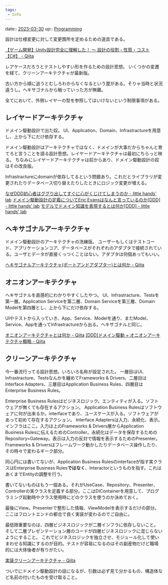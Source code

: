 ```yaml
---
tags:
 - Info
---
```


date:: [2023-03-30](/Daily_Note/2023-03-30.md)
up:: [Programming](../Bar/Program/Programming.md)

設計は仕様変更に対して変更箇所を定めるための道具である。

[【ゲーム開発】Unity設計完全に理解した！ 〜 設計の役割・性質・コスト【C#】 - Qiita](https://qiita.com/su10/items/6f3f5475b779974f51d0)

レアケースだろうとテストしやすい形を作るための設計思想。
いくつかの変遷を経て、クリーンアーキテクチャが最新版。

古い方から順に追うとむしろわからなくなるという罠がある。そりゃ当時と状況違うし。ヘキサゴナルから触っていった方が無難。

全てにおいて、外側レイヤーの型を参照してはいけないという制限事項がある。




## レイヤードアーキテクチャ
ドメイン駆動設計で出た奴。
UI、Application、Domain、Infrastractureを用意し、上から下にだけ依存する。

ドメイン駆動設計はアーキテクチャではなく、ドメインが大事だからちゃんと育てろと言うことを語る設計思想。レイヤードアーキテクチャは最初にちらっと映る。
ちなみにレイヤードアーキテクチャは前からあり、ドメイン駆動設計の奴はその改良版。

Infrastractureにdomainが依存してるという問題あり。これだとライブラリが変更されたりデータベース切り替えたりしたときにロジック変更が増える。

[なぜDDD初心者はググり出してすぐに心がくじけてしまうのか - little hands' lab](https://little-hands.hatenablog.com/entry/2017/09/24/005903)
[ドメイン駆動設計の定義についてEric Evansはなんと言っているのか[DDD] - little hands' lab](https://little-hands.hatenablog.com/entry/2017/09/27/014403)
[モデルでドメイン知識を表現するとは何か[DDD] - little hands' lab](https://little-hands.hatenablog.com/entry/2017/10/04/201201)

## ヘキサゴナルアーキテクチャ
ドメイン駆動設計のアーキテクチャの洗練版。
ユーザーもしくはテストコード、アプリケーションコア、データベースがそれぞれのアダプタで接続されている。ユーザとデータが直接くっつくことはない。アダプタは何個あってもいい。

[ヘキサゴナルアーキテクチャ(ポートアンドアダプター)とは何か - Qiita](https://qiita.com/cocoa-maemae/items/b08c4cf95d47e314e2dc)

## オニオンアーキテクチャ
ヘキサゴナルを直感的にわかりやすくしたやつ。
UI、Infrastracture、Testsを第一層。Application Serviceを第二層、Domain Serviceを第三層、Domain Modelを第四層とし、上から下にだけ依存する。

UIやテストから入っていき、App、Service、Modelを通り、またModel、Service、Appを通ってInfrastractureから出る。ヘキサゴナルと同じ。


[オニオンアーキテクチャとは何か - Qiita](https://qiita.com/cocoa-maemae/items/e3f2eabbe0877c2af8d0)
[[DDD]ドメイン駆動 + オニオンアーキテクチャ概略 - Qiita](https://qiita.com/little_hand_s/items/2040fba15d90b93fc124)

## クリーンアーキテクチャ
今一番流行ってる設計思想。いろいろ名称が設定された。
一層目はUI、Infrastracture、Testsなんかを纏めてFrameworks & Drivers、二層目はInterface Adapters、三層目はApplication Business Rules、四層目はEnterprise Business Rules。

Enterprise Business Rulesはビジネスロジック。エンティティが入る。ソフトウェアが無くても存在するアクション。
Application Business Rulesはソフトウェアに何が出来るか。interfaceであり、ユースケースが入る。ソフトウェアがあって初めて存在するアクション。
Interface Adaptersは入力、永続化、表示。インフラはここ。入力は上のFrameworks & Drivers層からApplication Business Rulesに伝えるためのController。永続化はデータを保存するためのRepository=Gateway。表示は入力の反対で情報を表示するためのPresenter。
Frameworks & Driversはフレームワーク動かしたりデータベース操作したり、その時々で変わるギーク部分。

同心円には書いてないが、Application Business Rulesのinterfaceが指す実クラスはEnterprise Business Rules**ではなく**、Interactorというものを指す。これはあくまでEntityの調整を行う。

書いてないものはもう一個ある。それがUseCase、Repository、Presenter、Controllerの実クラスを定義する部分。ここはDIContainerを用意して、プログラミング起動時やクラス使用時にどのクラスを使うのか決めておく。

最後にView。Presenterで整形した情報、ViewModelを表示するだけの部分。
ここはフロントエンドの都合で良く実装が変わるのでご自由に。

最低限重要なのは、四層ビジネスロジックが二層インフラに依存しないこと。
そして二層プレゼンテーション層のコードが四層ビジネスロジックに混じらないようにすること。
これでビジネスロジックを独立させ、モジュール化して使いまわせる知識にするのが目的。テストが容易になるのはその副産物だけど職場的には大体後者が有りがたい。

[実装クリーンアーキテクチャ - Qiita](https://qiita.com/nrslib/items/a5f902c4defc83bd46b8#%E7%9F%A2%E5%8D%B0%E3%81%AE%E6%96%B9%E5%90%91)

ついでにドメイン駆動設計の話になるが、引数は必ず見て分かるもの、構造体など名前の付いたものを受け取ること。